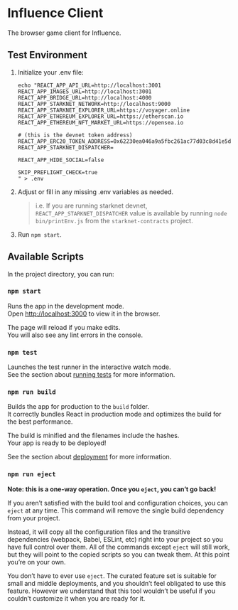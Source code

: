 # Influence Client

The browser game client for Influence.

## Test Environment
1. Initialize your .env file:
    ```
    echo "REACT_APP_API_URL=http://localhost:3001
    REACT_APP_IMAGES_URL=http://localhost:3001
    REACT_APP_BRIDGE_URL=http://localhost:4000
    REACT_APP_STARKNET_NETWORK=http://localhost:9000
    REACT_APP_STARKNET_EXPLORER_URL=https://voyager.online
    REACT_APP_ETHEREUM_EXPLORER_URL=https://etherscan.io
    REACT_APP_ETHEREUM_NFT_MARKET_URL=https://opensea.io

    # (this is the devnet token address)
    REACT_APP_ERC20_TOKEN_ADDRESS=0x62230ea046a9a5fbc261ac77d03c8d41e5d442db2284587570ab46455fd2488
    REACT_APP_STARKNET_DISPATCHER=

    REACT_APP_HIDE_SOCIAL=false

    SKIP_PREFLIGHT_CHECK=true
    " > .env
    ```
1. Adjust or fill in any missing .env variables as needed.
    > i.e. If you are running starknet devnet, `REACT_APP_STARKNET_DISPATCHER` value is available by running `node bin/printEnv.js` from the `starknet-contracts` project.
1. Run `npm start`.

## Available Scripts

In the project directory, you can run:

### `npm start`

Runs the app in the development mode.\
Open [http://localhost:3000](http://localhost:3000) to view it in the browser.

The page will reload if you make edits.\
You will also see any lint errors in the console.

### `npm test`

Launches the test runner in the interactive watch mode.\
See the section about [running tests](https://facebook.github.io/create-react-app/docs/running-tests) for more information.

### `npm run build`

Builds the app for production to the `build` folder.\
It correctly bundles React in production mode and optimizes the build for the best performance.

The build is minified and the filenames include the hashes.\
Your app is ready to be deployed!

See the section about [deployment](https://facebook.github.io/create-react-app/docs/deployment) for more information.

### `npm run eject`

**Note: this is a one-way operation. Once you `eject`, you can’t go back!**

If you aren’t satisfied with the build tool and configuration choices, you can `eject` at any time. This command will remove the single build dependency from your project.

Instead, it will copy all the configuration files and the transitive dependencies (webpack, Babel, ESLint, etc) right into your project so you have full control over them. All of the commands except `eject` will still work, but they will point to the copied scripts so you can tweak them. At this point you’re on your own.

You don’t have to ever use `eject`. The curated feature set is suitable for small and middle deployments, and you shouldn’t feel obligated to use this feature. However we understand that this tool wouldn’t be useful if you couldn’t customize it when you are ready for it.

